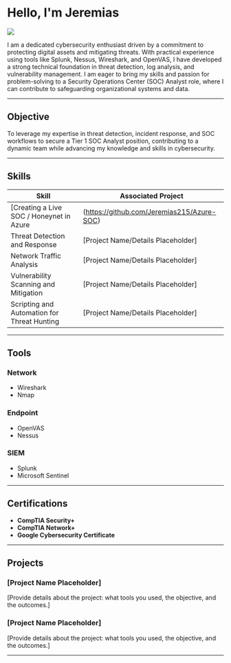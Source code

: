 # Hello, I'm Jeremias
<a href="https://linkedin.com"><img src="https://img.shields.io/badge/-LinkedIn-0072b1?&style=for-the-badge&logo=linkedin&logoColor=white" /></a>

I am a dedicated cybersecurity enthusiast driven by a commitment to protecting digital assets and mitigating threats. With practical experience using tools like Splunk, Nessus, Wireshark, and OpenVAS, I have developed a strong technical foundation in threat detection, log analysis, and vulnerability management. I am eager to bring my skills and passion for problem-solving to a Security Operations Center (SOC) Analyst role, where I can contribute to safeguarding organizational systems and data.

---

## Objective  
To leverage my expertise in threat detection, incident response, and SOC workflows to secure a Tier 1 SOC Analyst position, contributing to a dynamic team while advancing my knowledge and skills in cybersecurity.

---

## Skills

| **Skill**                                  | **Associated Project**                          |
|--------------------------------------------|------------------------------------------------|
| [Creating a Live SOC / Honeynet in Azure   | (https://github.com/Jeremias215/Azure-SOC)     |
| Threat Detection and Response              | [Project Name/Details Placeholder]             |
| Network Traffic Analysis                   | [Project Name/Details Placeholder]             |
| Vulnerability Scanning and Mitigation      | [Project Name/Details Placeholder]             |
| Scripting and Automation for Threat Hunting| [Project Name/Details Placeholder]             |

---

## Tools

### Network  
- Wireshark  
- Nmap  

### Endpoint  
- OpenVAS  
- Nessus  

### SIEM  
- Splunk  
- Microsoft Sentinel  

---

## Certifications
- **CompTIA Security+**  
- **CompTIA Network+**  
- **Google Cybersecurity Certificate**  

---

## Projects

### [Project Name Placeholder]  
[Provide details about the project: what tools you used, the objective, and the outcomes.]

### [Project Name Placeholder]  
[Provide details about the project: what tools you used, the objective, and the outcomes.]

---

 

